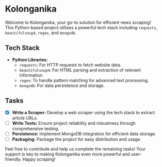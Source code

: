 # Kolonganika

Welcome to Kolonganika, your go-to solution for efficient news scraping! This Python-based project utilizes a powerful tech stack including `requests`, `beautifulsoup4`, `regex`, and `mongodb`. 

## Tech Stack
- **Python Libraries:**
  - `requests`: For HTTP requests to fetch website data.
  - `beautifulsoup4`: For HTML parsing and extraction of relevant information.
  - `regex`: To handle pattern matching for advanced text processing.
  - `mongodb`: For data persistence and storage.

## Tasks
- [x] **Write a Scraper:** Develop a web scraper using the tech stack to extract article URLs.
- [ ] **Write Tests:** Ensure project reliability and robustness through comprehensive testing.
- [ ] **Persistence:** Implement MongoDB integration for efficient data storage.
- [ ] **Packaging:** Package the project for easy distribution and usage.

Feel free to contribute and help us complete the remaining tasks! Your support is key to making Kolonganika even more powerful and user-friendly. Happy scraping!
